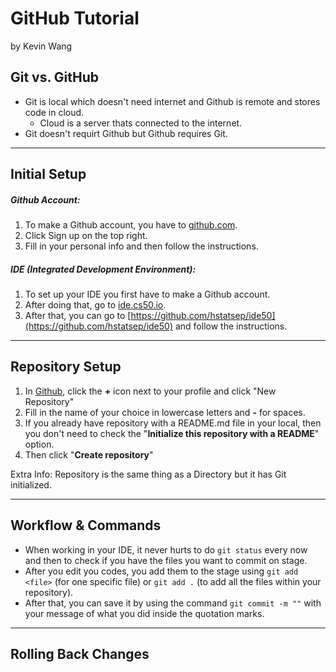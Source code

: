# GitHub Tutorial
by Kevin Wang

## Git vs. GitHub
* Git is local which doesn't need internet and Github is remote and stores code in cloud.
    * Cloud is a server thats connected to the internet.
* Git doesn't requirt Github but Github requires Git.

---
## Initial Setup

##### **Github Account**:
1. To make a Github account, you have to [github.com](https://github.com/).
2. Click Sign up on the top right.
3. Fill in your personal info and then follow the instructions.

##### **IDE** (Integrated Development Environment):

1. To set up your IDE you first have to make a Github account.
2. After doing that, go to [ide.cs50.io](https://ide.cs50.io).
3. After that, you can go to [https://github.com/hstatsep/ide50](https://github.com/hstatsep/ide50) and follow the instructions.


---
## Repository Setup
1. In [Github](https://github.com/), click the **+** icon next to your profile and click "New Repository"
2. Fill in the name of your choice in lowercase letters and **-** for spaces.
3. If you already have repository with a README.md file in your local, then you don't need to check the "**Initialize this repository with a README**" option.
4. Then click "**Create repository**"


Extra Info: Repository is the same thing as a Directory but it has Git initialized.


---
## Workflow & Commands
* When working in your IDE, it never hurts to do `git status` every now and then to check if you have the files you want to commit on stage.
* After you edit you codes, you add them to the stage using `git add <file>` (for one specific file) or `git add .` (to add all the files within your repository).
* After that, you can save it by using the command `git commit -m ""` with your message of what you did inside the quotation marks.


---
## Rolling Back Changes